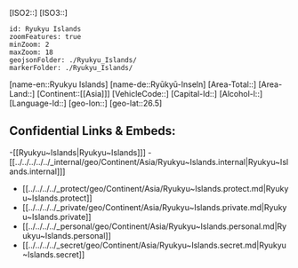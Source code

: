 ﻿---
location: [26.5,]
type: Country
tags:
- geo/Country

SpocWebEntityId: 76705
isDeleted: false
confidential: public

---
[ISO2::]
[ISO3::]
```leaflet
id: Ryukyu Islands
zoomFeatures: true 
minZoom: 2 
maxZoom: 18
geojsonFolder: ./Ryukyu_Islands/
markerFolder: ./Ryukyu_Islands/
```

[name-en::Ryukyu Islands]
[name-de::Ryūkyū-Inseln]
[Area-Total::]
[Area-Land::]
[Continent::[[Asia]]]
[VehicleCode::]
[Capital-Id::]
[Alcohol-l::]
[Language-Id::]
[geo-lon::]
[geo-lat::26.5]



## Confidential Links & Embeds: 
-[[Ryukyu~Islands|Ryukyu~Islands]]] 
-[[../../../../../_internal/geo/Continent/Asia/Ryukyu~Islands.internal|Ryukyu~Islands.internal]]] 
- [[../../../../_protect/geo/Continent/Asia/Ryukyu~Islands.protect.md|Ryukyu~Islands.protect]] 
- [[../../../../_private/geo/Continent/Asia/Ryukyu~Islands.private.md|Ryukyu~Islands.private]] 
- [[../../../../_personal/geo/Continent/Asia/Ryukyu~Islands.personal.md|Ryukyu~Islands.personal]] 
- [[../../../../_secret/geo/Continent/Asia/Ryukyu~Islands.secret.md|Ryukyu~Islands.secret]] 
